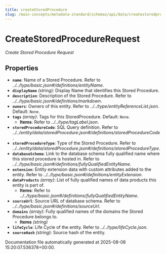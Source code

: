 ```yaml
---
title: createStoredProcedure
slug: /main-concepts/metadata-standard/schemas/api/data/createstoredprocedure
---
```


# CreateStoredProcedureRequest

*Create Stored Procedure Request*

## Properties

- **`name`**: Name of a Stored Procedure. Refer to *../../type/basic.json#/definitions/entityName*.
- **`displayName`** *(string)*: Display Name that identifies this Stored Procedure.
- **`description`**: Description of the Stored Procedure. Refer to *../../type/basic.json#/definitions/markdown*.
- **`owners`**: Owners of this entity. Refer to *../../type/entityReferenceList.json*. Default: `None`.
- **`tags`** *(array)*: Tags for this StoredProcedure. Default: `None`.
  - **Items**: Refer to *../../type/tagLabel.json*.
- **`storedProcedureCode`**: SQL Query definition. Refer to *../../entity/data/storedProcedure.json#/definitions/storedProcedureCode*.
- **`storedProcedureType`**: Type of the Stored Procedure. Refer to *../../entity/data/storedProcedure.json#/definitions/storedProcedureType*.
- **`databaseSchema`**: Link to the database schema fully qualified name where this stored procedure is hosted in. Refer to *../../type/basic.json#/definitions/fullyQualifiedEntityName*.
- **`extension`**: Entity extension data with custom attributes added to the entity. Refer to *../../type/basic.json#/definitions/entityExtension*.
- **`dataProducts`** *(array)*: List of fully qualified names of data products this entity is part of.
  - **Items**: Refer to *../../type/basic.json#/definitions/fullyQualifiedEntityName*.
- **`sourceUrl`**: Source URL of database schema. Refer to *../../type/basic.json#/definitions/sourceUrl*.
- **`domains`** *(array)*: Fully qualified names of the domains the Stored Procedure belongs to.
  - **Items** *(string)*
- **`lifeCycle`**: Life Cycle of the entity. Refer to *../../type/lifeCycle.json*.
- **`sourceHash`** *(string)*: Source hash of the entity.


Documentation file automatically generated at 2025-08-08 15:20:07.536378+00:00.
